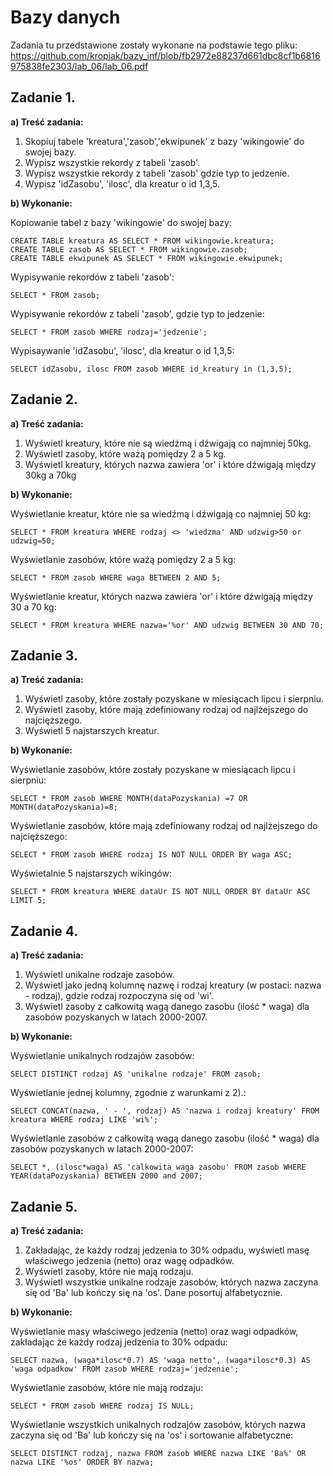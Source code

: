 # Bazy danych

Zadania tu przedstawione zostały wykonane na podstawie tego pliku: 
https://github.com/kropiak/bazy_inf/blob/fb2972e88237d661dbc8cf1b6816975838fe2303/lab_06/lab_06.pdf

##  Zadanie 1.

**a) Treść zadania:**

1. Skopiuj tabele 'kreatura','zasob','ekwipunek' z bazy 'wikingowie' do swojej bazy.
2. Wypisz wszystkie rekordy z tabeli 'zasob'.
3. Wypisz wszystkie rekordy z tabeli 'zasob' gdzie typ to jedzenie.
4. Wypisz 'idZasobu', 'ilosc', dla kreatur o id 1,3,5.

**b) Wykonanie:**

Kopiowanie tabel z bazy 'wikingowie' do swojej bazy:
~~~~mysql
CREATE TABLE kreatura AS SELECT * FROM wikingowie.kreatura;
CREATE TABLE zasob AS SELECT * FROM wikingowie.zasob;
CREATE TABLE ekwipunek AS SELECT * FROM wikingowie.ekwipunek;
~~~~
Wypisywanie rekordów z tabeli 'zasob':
~~~~mysql
SELECT * FROM zasob;
~~~~
Wypisywanie rekordów z tabeli 'zasob', gdzie typ to jedzenie:
~~~~mysql
SELECT * FROM zasob WHERE rodzaj='jedzenie';
~~~~
Wypisaywanie 'idZasobu', 'ilosc', dla kreatur o id 1,3,5:
~~~~mysql
SELECT idZasobu, ilosc FROM zasob WHERE id_kreatury in (1,3,5);
~~~~

## Zadanie 2.

**a) Treść zadania:**

1. Wyświetl kreatury, które nie są wiedźmą i dźwigają co najmniej 50kg.
2. Wyświetl zasoby, które ważą pomiędzy 2 a 5 kg.
3. Wyświetl kreatury, których nazwa zawiera 'or' i które dźwigają między 30kg a 70kg

**b) Wykonanie:**

Wyświetlanie kreatur, które nie sa wiedźmą i dźwigają co najmniej 50 kg:
~~~~mysql
SELECT * FROM kreatura WHERE rodzaj <> 'wiedzma' AND udzwig>50 or udzwig=50;
~~~~
Wyświetlanie zasobów, które ważą pomiędzy 2 a 5 kg:
~~~~mysql
SELECT * FROM zasob WHERE waga BETWEEN 2 AND 5;
~~~~
Wyświetlanie kreatur, których nazwa zawiera 'or' i które dźwigają między 30 a 70 kg:
~~~~mysql
SELECT * FROM kreatura WHERE nazwa='%or' AND udzwig BETWEEN 30 AND 70;
~~~~

## Zadanie 3.

**a) Treść zadania:**

1. Wyświetl zasoby, które zostały pozyskane w miesiącach lipcu i sierpniu.
2. Wyświetl zasoby, które mają zdefiniowany rodzaj od najlżejszego do najcięższego.
3. Wyświetl 5 najstarszych kreatur.

**b) Wykonanie:**

Wyświetlanie zasobów, które zostały pozyskane w miesiącach lipcu i sierpniu:
~~~~mysql
SELECT * FROM zasob WHERE MONTH(dataPozyskania) =7 OR MONTH(dataPozyskania)=8;
~~~~
Wyświetlanie zasobów, które mają zdefiniowany rodzaj od najlżejszego do najcięższego:
~~~~mysql
SELECT * FROM zasob WHERE rodzaj IS NOT NULL ORDER BY waga ASC;
~~~~
Wyświetalnie 5 najstarszych wikingów:
~~~~mysql
SELECT * FROM kreatura WHERE dataUr IS NOT NULL ORDER BY dataUr ASC LIMIT 5;
~~~~

## Zadanie 4.

**a) Treść zadania:**

1. Wyświetl unikalne rodzaje zasobów.
2. Wyświetl jako jedną kolumnę nazwę i rodzaj kreatury (w postaci: nazwa - rodzaj), gdzie
rodzaj rozpoczyna się od 'wi'.
3. Wyświetl zasoby z całkowitą wagą danego zasobu (ilość * waga) dla zasobów pozyskanych w
latach 2000-2007.

**b) Wykonanie:**

Wyświetlanie unikalnych rodzajów zasobów:
~~~~mysql
SELECT DISTINCT rodzaj AS 'unikalne rodzaje' FROM zasob;
~~~~
Wyświetlanie jednej kolumny, zgodnie z warunkami z 2).:
~~~~mysql
SELECT CONCAT(nazwa, ' - ', rodzaj) AS 'nazwa i rodzaj kreatury' FROM kreatura WHERE rodzaj LIKE 'wi%';
~~~~
Wyświetlanie zasobów z całkowitą wagą danego zasobu (ilość * waga) dla zasobów pozyskanych w latach 2000-2007:
~~~~mysql
SELECT *, (ilosc*waga) AS 'calkowita waga zasobu' FROM zasob WHERE YEAR(dataPozyskania) BETWEEN 2000 and 2007;
~~~~

## Zadanie 5.

**a) Treść zadania:**

1. Zakładając, że każdy rodzaj jedzenia to 30% odpadu, wyświetl masę właściwego jedzenia
(netto) oraz wagę odpadków.
2. Wyświetl zasoby, które nie mają rodzaju.
3. Wyświetl wszystkie unikalne rodzaje zasobów, których nazwa zaczyna się od 'Ba' lub kończy się na 'os'. Dane posortuj alfabetycznie.

**b) Wykonanie:**

Wyświetlanie masy właściwego jedzenia (netto) oraz wagi odpadków, zakładając że każdy rodzaj jedzenia to 30% odpadu:
~~~~mysql
SELECT nazwa, (waga*ilosc*0.7) AS 'waga netto', (waga*ilosc*0.3) AS 'waga odpadkow' FROM zasob WHERE rodzaj='jedzenie';
~~~~
Wyświetlanie zasobów, które nie mają rodzaju:
~~~~mysql
SELECT * FROM zasob WHERE rodzaj IS NULL;
~~~~
Wyświetlanie wszystkich unikalnych rodzajów zasobów, których nazwa zaczyna się od 'Ba' lub kończy się na 'os' i sortowanie alfabetyczne:
~~~~mysql
SELECT DISTINCT rodzaj, nazwa FROM zasob WHERE nazwa LIKE 'Ba%' OR nazwa LIKE '%os' ORDER BY nazwa;
~~~~
